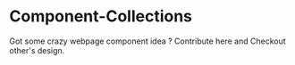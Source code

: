 # Component-Collections
Got some crazy webpage component idea ? Contribute here and Checkout other's design.
